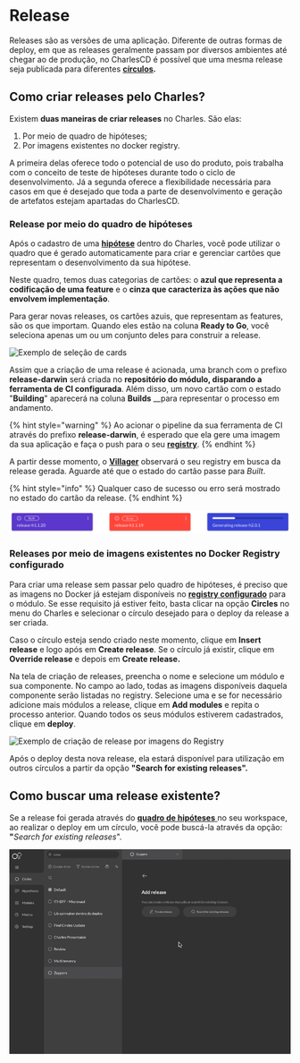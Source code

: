 # Release

Releases são as versões de uma aplicação. Diferente de outras formas de deploy, em que as releases geralmente passam por diversos ambientes até chegar ao de produção, no CharlesCD é possível que uma mesma release seja publicada para diferentes [**círculos**](https://docs.charlescd.io/v/v0.2.7/referencia/circulos)**.**

## Como criar releases pelo Charles?

Existem **duas maneiras de criar releases** no Charles. São elas:

1. Por meio de quadro de hipóteses;
2. Por imagens existentes no docker registry.

A primeira delas oferece todo o potencial de uso do produto, pois trabalha com o conceito de teste de hipóteses durante todo o ciclo de desenvolvimento. Já a segunda oferece a flexibilidade necessária para casos em que é desejado que toda a parte de desenvolvimento e geração de artefatos estejam apartadas do CharlesCD.

### Release por meio do quadro de hipóteses

Após o cadastro de uma [**hipótese**](https://docs.charlescd.io/v/v0.2.7/referencia/hipotese) dentro do Charles, você pode utilizar o quadro que é gerado automaticamente para criar e gerenciar cartões que representam o desenvolvimento da sua hipótese.

Neste quadro, temos duas categorias de cartões: o **azul que representa a codificação de uma feature** e o **cinza que caracteriza às ações que não envolvem implementação**.

Para gerar novas releases, os cartões azuis, que representam as features, são os que importam. Quando eles estão na coluna **Ready to Go**, você seleciona apenas um ou um conjunto deles para construir a release.

![Exemplo de sele&#xE7;&#xE3;o de cards](../.gitbook/assets/gerando-release-board-1-%20%281%29%20%281%29.gif)

Assim que a criação de uma release é acionada, uma branch com o prefixo **release-darwin** será criada no **repositório do módulo, disparando a ferramenta de CI configurada**. Além disso, um novo cartão com o estado "**Building**" aparecerá na coluna **Builds** \_\_para representar o processo em andamento.

{% hint style="warning" %}
Ao acionar o pipeline da sua ferramenta de CI através do prefixo **release-darwin**, é esperado que ela gere uma imagem da sua aplicação e faça o push para o seu [**registry**](https://docs.charlescd.io/v/v0.2.7/primeiros-passos/definindo-workspace/docker-registry).
{% endhint %}

A partir desse momento, o [**Villager**](https://github.com/ZupIT/charlescd/tree/master/villager) observará o seu registry em busca da release gerada. Aguarde até que o estado do cartão passe para _Built_.

{% hint style="info" %}
Qualquer caso de sucesso ou erro será mostrado no estado do cartão da release.
{% endhint %}

![Exemplo de como aparecem os status das releases](../.gitbook/assets/builts%20%281%29.png)

### **Releases por meio de imagens existentes no Docker Registry configurado**

Para criar uma release sem passar pelo quadro de hipóteses, é preciso que as imagens no Docker já estejam disponíveis no [**registry configurado**](https://docs.charlescd.io/v/v0.2.7/primeiros-passos/definindo-workspace/docker-registry) para o módulo. Se esse requisito já estiver feito, basta clicar na opção **Circles** no menu do Charles e selecionar o círculo desejado para o deploy da release a ser criada.

Caso o círculo esteja sendo criado neste momento, clique em **Insert release** e logo após em **Create release**. Se o círculo já existir, clique em **Override release** e depois em **Create release.**

Na tela de criação de releases, preencha o nome e selecione um módulo e sua componente. No campo ao lado, todas as imagens disponíveis daquela componente serão listadas no registry. Selecione uma e se for necessário adicione mais módulos a release, clique em **Add modules** e repita o processo anterior. Quando todos os seus módulos estiverem cadastrados, clique em **deploy**.

![Exemplo de cria&#xE7;&#xE3;o de release por imagens do Registry](../.gitbook/assets/releases-por-meio-de-imagens-existentes%20%282%29.gif)

Após o deploy desta nova release, ela estará disponível para utilização em outros círculos a partir da opção **"Search for existing releases".**

## Como buscar uma release existente?

Se a release foi gerada através do [**quadro de hipóteses** ](https://docs.charlescd.io/v/v0.2.7/referencia/hipotese#gestao-do-board)no seu workspace, ao realizar o deploy em um círculo, você pode buscá-la através da opção: **"**_Search for existing releases_".

![Exemplo de pesquisa de release pelo deploy no c&#xED;rculo](../.gitbook/assets/may-29-2020_17-21-33%20%282%29.gif)

